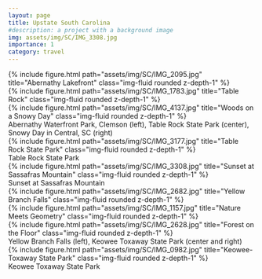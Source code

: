 ```yaml
---
layout: page
title: Upstate South Carolina
#description: a project with a background image
img: assets/img/SC/IMG_3308.jpg
importance: 1
category: travel
---
```



<div class="row">
    <div class="col-sm mt-3 mt-md-0">
        {% include figure.html path="assets/img/SC/IMG_2095.jpg" title="Abernathy Lakefront" class="img-fluid rounded z-depth-1" %}
    </div>
    <div class="col-sm mt-3 mt-md-0">
        {% include figure.html path="assets/img/SC/IMG_1783.jpg" title="Table Rock" class="img-fluid rounded z-depth-1" %}
    </div>
    <div class="col-sm mt-3 mt-md-0">
        {% include figure.html path="assets/img/SC/IMG_4137.jpg" title="Woods on a Snowy Day" class="img-fluid rounded z-depth-1" %}
    </div>
</div>
<div class="caption">
    Abernathy Waterfront Park, Clemson (left), Table Rock State Park (center), Snowy Day in Central, SC (right)
</div>

<div class="row">
    <div class="col-sm mt-3 mt-md-0">
        {% include figure.html path="assets/img/SC/IMG_3177.jpg" title="Table Rock State Park" class="img-fluid rounded z-depth-1" %}
    </div>
</div>
<div class="caption">
    Table Rock State Park
</div>

<div class="row">
    <div class="col-sm mt-3 mt-md-0">
        {% include figure.html path="assets/img/SC/IMG_3308.jpg" title="Sunset at Sassafras Mountain" class="img-fluid rounded z-depth-1" %}
    </div>
</div>
<div class="caption">
    Sunset at Sassafras Mountain
</div>


<div class="row">
    <div class="col-sm mt-3 mt-md-0">
        {% include figure.html path="assets/img/SC/IMG_2682.jpg" title="Yellow Branch Falls" class="img-fluid rounded z-depth-1" %}
    </div>
    <div class="col-sm mt-3 mt-md-0">
        {% include figure.html path="assets/img/SC/IMG_1157.jpg" title="Nature Meets Geometry" class="img-fluid rounded z-depth-1" %}
    </div>
    <div class="col-sm mt-3 mt-md-0">
        {% include figure.html path="assets/img/SC/IMG_2628.jpg" title="Forest on the Floor" class="img-fluid rounded z-depth-1" %}
    </div>
</div>
<div class="caption">
    Yellow Branch Falls (left), Keowee Toxaway State Park (center and right)
</div>


<div class="row">
    <div class="col-sm mt-3 mt-md-0">
        {% include figure.html path="assets/img/SC/IMG_0982.jpg" title="Keowee-Toxaway State Park" class="img-fluid rounded z-depth-1" %}
    </div>
</div>
<div class="caption">
    Keowee Toxaway State Park
</div>

